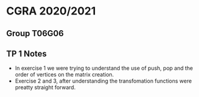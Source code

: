# CGRA 2020/2021

## Group T06G06

## TP 1 Notes

- In exercise 1 we were trying to understand the use of push, pop and the order of vertices on the matrix creation.
- Exercise 2 and 3, after understanding the transfomation functions were preatty straight forward.
